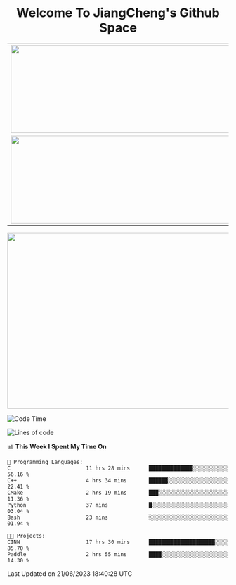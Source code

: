 <h1 align="center">Welcome To JiangCheng's Github Space</h1>

<table align="center" frame="void" rules="none" >
  <tr>
    <td>
      <div align="center"> <img height="200px" width="500px"  src="https://github-readme-stats.vercel.app/api?username=thisjiang&hide_title=true&hide_border=true&layout=compact&show_icons=trueline_height=21&text_color=000&icon_color=000&bg_color=0,ea6161,ffc64d,fffc4d,52fa5a&theme=graywhite" /> </div>
    </td>
    <td>
      <div align="center"> <img height="200px" width="500px" src="https://github-readme-stats.vercel.app/api/top-langs/?username=thisjiang&hide_title=true&hide_border=true&layout=compact&langs_count=6&text_color=000&icon_color=fff&bg_color=0,52fa5a,4dfcff,c64dff&theme=graywhite" /> </div>
    </td>
  </tr>
  <tr>
    <td>
      <div align="center"> <img height="200px" width="500px" src="https://github-readme-streak-stats.herokuapp.com/?user=thisjiang&hide_title=true&hide_border=true&layout=compact&langs_count=6" /> </div>
    </td>
    <td>
      <div align="center"> 
      <a href="https://github.com/" target="_blank"><img style="margin: 10px" src="https://profilinator.rishav.dev/skills-assets/git-scm-icon.svg" alt="Git" height="50" /></a>  
      <a href="https://www.linux.org/" target="_blank"><img style="margin: 10px" src="https://profilinator.rishav.dev/skills-assets/linux-original.svg" alt="Linux" height="50" /></a>  
      <a href="https://www.gnu.org/software/bash/" target="_blank"><img style="margin: 10px" src="https://profilinator.rishav.dev/skills-assets/gnu_bash-icon.svg" alt="Bash" height="50" /></a>  
      </div>
    </td>
  </tr>
</table>

<div align="center"> <img height="400px" width="1000px" src="https://github-readme-activity-graph.cyclic.app/graph?username=thisjiang&theme=react&hide_title=true&hide_border=true&layout=compact&langs_count=6" /> </div></td>

<!--START_SECTION:waka-->
![Code Time](http://img.shields.io/badge/Code%20Time-171%20hrs%2044%20mins-blue)

![Lines of code](https://img.shields.io/badge/From%20Hello%20World%20I%27ve%20Written-469.7%20thousand%20lines%20of%20code-blue)

📊 **This Week I Spent My Time On** 

```text
💬 Programming Languages: 
C                        11 hrs 28 mins      ██████████████░░░░░░░░░░░   56.16 % 
C++                      4 hrs 34 mins       ██████░░░░░░░░░░░░░░░░░░░   22.41 % 
CMake                    2 hrs 19 mins       ███░░░░░░░░░░░░░░░░░░░░░░   11.36 % 
Python                   37 mins             █░░░░░░░░░░░░░░░░░░░░░░░░   03.04 % 
Bash                     23 mins             ░░░░░░░░░░░░░░░░░░░░░░░░░   01.94 % 

🐱‍💻 Projects: 
CINN                     17 hrs 30 mins      █████████████████████░░░░   85.70 % 
Paddle                   2 hrs 55 mins       ████░░░░░░░░░░░░░░░░░░░░░   14.30 % 
```


 Last Updated on 21/06/2023 18:40:28 UTC
<!--END_SECTION:waka-->
